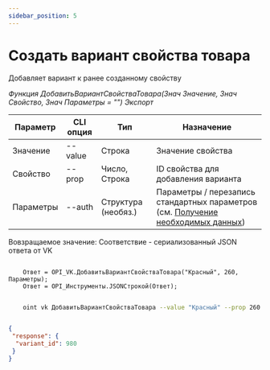 ```yaml
---
sidebar_position: 5
---
```


# Создать вариант свойства товара
Добавляет вариант к ранее созданному свойству

*Функция ДобавитьВариантСвойстваТовара(Знач Значение, Знач Свойство, Знач Параметры = "") Экспорт*

  | Параметр | CLI опция | Тип | Назначение |
  |-|-|-|-|
  | Значение | --value | Строка | Значение свойства|
  | Свойство | --prop | Число, Строка | ID свойства для добавления варианта |
  | Параметры | --auth | Структура (необяз.) | Параметры / перезапись стандартных параметров (см. [Получение необходимых данных](../)) |
  
  Вовзращаемое значение: Соответствие - сериализованный JSON ответа от VK

```bsl title="Пример кода"
	
    Ответ = OPI_VK.ДобавитьВариантСвойстваТовара("Красный", 260, Параметры);       
    Ответ = OPI_Инструменты.JSONСтрокой(Ответ);

```

```sh title="Пример команд CLI"

    oint vk ДобавитьВариантСвойстваТовара --value "Красный" --prop 260 --auth C:\auth.json

```

```json title="Результат"

{
 "response": {
  "variant_id": 980
 }
}

```
